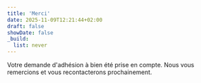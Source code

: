 ```yaml
---
title: 'Merci'
date: 2025-11-09T12:21:44+02:00
draft: false
showDate: false
_build:
  list: never
---
```


Votre demande d'adhésion à bien été prise en compte.
Nous vous remercions et vous recontacterons prochainement.

